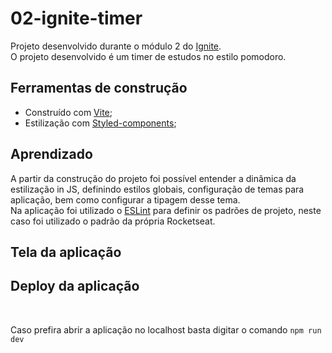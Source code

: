 # 02-ignite-timer

Projeto desenvolvido durante o módulo 2 do [Ignite](https://lp.rocketseat.com.br/ignite?&).
<br>
O projeto desenvolvido é um timer de estudos no estilo pomodoro.

## Ferramentas de construção

- Construído com [Vite](https://vitejs.dev/);
- Estilização com [Styled-components](https://styled-components.com/);

## Aprendizado

A partir da construção do projeto foi possível entender a dinâmica da estilização in JS, definindo estilos globais, configuração de temas para aplicação, bem como configurar a tipagem desse tema. 
<br>
Na aplicação foi utilizado o [ESLint](https://eslint.org/) para definir os padrões de projeto, neste caso foi utilizado o padrão da própria Rocketseat. 

## Tela da aplicação

## Deploy da aplicação

<br>

Caso prefira abrir a aplicação no localhost basta digitar o comando `npm run dev`

 
